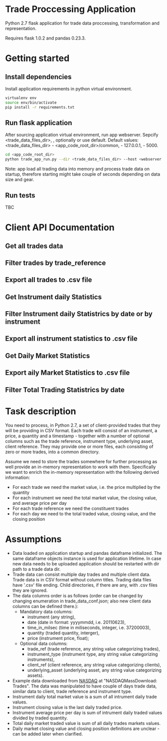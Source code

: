 # Trade Proccessing Application

Python 2.7 flask application for trade data proccessing, transformation and representation.

Requires flask 1.0.2 and pandas 0.23.3.

# Getting started

## Install dependencies

Install application requirements in python virtual environment.

```bash
virtualenv env
source env/bin/activate
pip install -r requirements.txt
```

## Run flask application

After sourcing application virtual environment, run app webserver. Sepcify <trade_data_files_dir>, <webserver hostname>, <webserver port> optionally or use default. Default values: <trade_data_files_dir> - <app_code_root_dir>/common, <webserver hostname> - 127.0.0.1, <webserver port> - 5000.

```bash
cd <app_code_root_dir>
python trade_app_run.py --dir <trade_data_files_dir> --host <webserver hostname> --port <webserver port>
```

Note: app load all trading data into memory and process trade data on startup, therefore starting might take couple of seconds depending on data size and gear.

## Run tests

TBC

# Client API Documentation

## Get all trades data

## Filter trades by trade_reference

## Export all trades to .csv file

## Get Instrument daily Statistics

## Filter Instrument daily Statistrics by date or by instrument

## Export all instrument statistics to .csv file

## Get Daily Market Statistics

## Export aily Market Statistics to .csv file

## Filter Total Trading Statistrics by date

# Task description

You need to process, in Python 2.7, a set of client-provided trades that they will be providing in CSV format. Each trade will consist of an instrument, a price, a quantity and a timestamp - together with a number of optional columns such as the trade reference, instrument type, underlying asset, client reference. They may provide one or more files, each consisting of zero or more trades, into a common directory.
 
Assume we need to store the trades somewhere for further processing as well provide an in-memory representation to work with them. Specifically we want to enrich the in-memory representation with the following derived information:
+ For each trade we need the market value, i.e. the price multiplied by the quantity
+ For each instrument we need the total market value, the closing value, and average price per day
+ For each trade reference we need the constituent trades
+ For each day we need to the total traded value, closing value, and the closing position
 
# Assumptions

+ Data loaded on application startup and pandas dataframe initialized. The same dataframe objects instance is used for application lifetime. In case new data needs to be uploaded application should be restarted with dir path to a trade data dir.
+ Trade data can consist multiple day trades and multiple client data. Trade data is in CSV format without column titles. Trading data files have '.csv' file ending. Child directories, if there are any, with .csv files they are ignored.
+ The data columns order is as follows (order can be changed by changing enumeration in trade_data_conf.json; also new client data columns can be defined there.):
    - Mandatory data columns:
        - instrument (any string),
        - date (date in format: yyyymmdd, i.e. 20110623),
        - time_in_milsec (time in miliseconds, integer, i.e. 37200003),
        - quantity (traded quantity, interger),
        - price (instrument price, float);
    - Optional data columns:
        - trade_ref (trade reference, any string value categorizing trades),
        - instrument_type (instrument type, any string value categorizing instruments),
        - client_ref (client reference, any string value categorizing clients),
        - underlying_asset (underlying asset, any string value categorizing assets).
+ Example data downloaded from [NASDAQ](http://www.nasdaqdod.com/Samples.aspx) at "NASDAQMassDownload: Trades". The data was manipulated to have couple of days trade data, similar data to client, trade reference and instrument type.
+ Instrument daily total market value is a sum of all intrument daily trade values.
+ Instrument closing value is the last daily traded price.
+ Instrument average price per day is sum of intrument daily traded values divided by traded quantity.
+ Total daily market traded value is sum of all daily trades markets values.
+ Daily market closing value and closing position definitions are unclear - can be added later when clarified.
